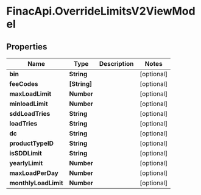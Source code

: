 # FinacApi.OverrideLimitsV2ViewModel

## Properties
Name | Type | Description | Notes
------------ | ------------- | ------------- | -------------
**bin** | **String** |  | [optional] 
**feeCodes** | **[String]** |  | [optional] 
**maxLoadLimit** | **Number** |  | [optional] 
**minloadLimit** | **Number** |  | [optional] 
**sddLoadTries** | **String** |  | [optional] 
**loadTries** | **String** |  | [optional] 
**dc** | **String** |  | [optional] 
**productTypeID** | **String** |  | [optional] 
**isSDDLimit** | **String** |  | [optional] 
**yearlyLimit** | **Number** |  | [optional] 
**maxLoadPerDay** | **Number** |  | [optional] 
**monthlyLoadLimit** | **Number** |  | [optional] 
